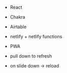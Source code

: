 - React
- Chakra
- Airtable
- netlify + netlify functions
- PWA
- pull down to refresh

- on slide down -> reload
